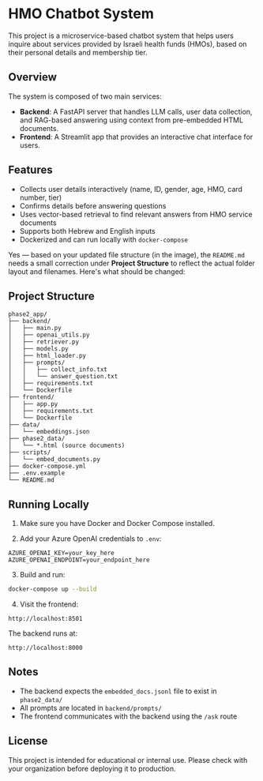 # HMO Chatbot System

This project is a microservice-based chatbot system that helps users inquire about services provided by Israeli health funds (HMOs), based on their personal details and membership tier.

## Overview

The system is composed of two main services:

- **Backend**: A FastAPI server that handles LLM calls, user data collection, and RAG-based answering using context from pre-embedded HTML documents.
- **Frontend**: A Streamlit app that provides an interactive chat interface for users.

## Features

- Collects user details interactively (name, ID, gender, age, HMO, card number, tier)
- Confirms details before answering questions
- Uses vector-based retrieval to find relevant answers from HMO service documents
- Supports both Hebrew and English inputs
- Dockerized and can run locally with `docker-compose`

Yes — based on your updated file structure (in the image), the `README.md` needs a small correction under **Project Structure** to reflect the actual folder layout and filenames. Here's what should be changed:


## Project Structure

```
phase2_app/
├── backend/
│   ├── main.py
│   ├── openai_utils.py
│   ├── retriever.py
│   ├── models.py
│   ├── html_loader.py
│   ├── prompts/
│   │   ├── collect_info.txt
│   │   └── answer_question.txt
│   ├── requirements.txt
│   └── Dockerfile
├── frontend/
│   ├── app.py
│   ├── requirements.txt
│   └── Dockerfile
├── data/
│   └── embeddings.json
├── phase2_data/
│   └── *.html (source documents)
├── scripts/
│   └── embed_documents.py
├── docker-compose.yml
├── .env.example
└── README.md
```


## Running Locally

1. Make sure you have Docker and Docker Compose installed.

2. Add your Azure OpenAI credentials to `.env`:

```
AZURE_OPENAI_KEY=your_key_here
AZURE_OPENAI_ENDPOINT=your_endpoint_here
```

3. Build and run:

```bash
docker-compose up --build
```

4. Visit the frontend:

```
http://localhost:8501
```

The backend runs at:

```
http://localhost:8000
```

## Notes

- The backend expects the `embedded_docs.jsonl` file to exist in `phase2_data/`
- All prompts are located in `backend/prompts/`
- The frontend communicates with the backend using the `/ask` route

## License

This project is intended for educational or internal use. Please check with your organization before deploying it to production.
```
